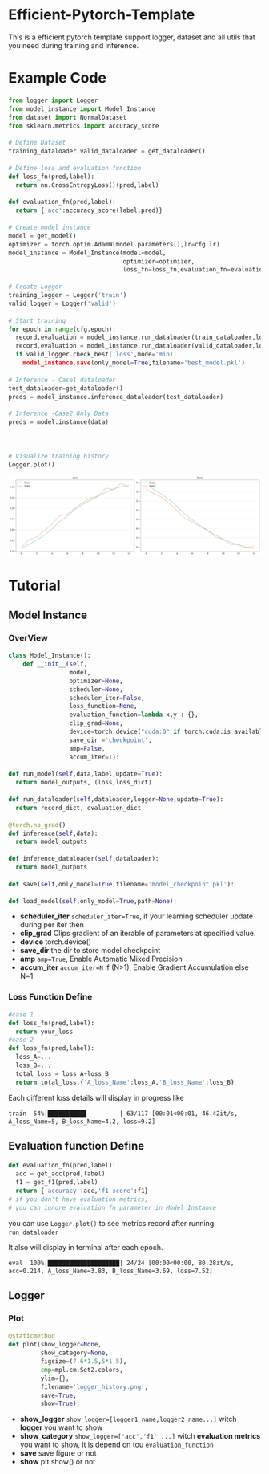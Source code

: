 # Efficient-Pytorch-Template
 This is a efficient pytorch template support logger, dataset and all utils that you need during training and inference.

# Example Code
``` python
from logger import Logger
from model_instance import Model_Instance
from dataset import NormalDataset
from sklearn.metrics import accuracy_score

# Define Dataset
training_dataloader,valid_dataloader = get_dataloader()

# Define loss and evaluation function
def loss_fn(pred,label):
  return nn.CrossEntropyLoss()(pred,label)

def evaluation_fn(pred,label):
  return {'acc':accuracy_score(label,pred)}

# Create model instance
model = get_model()
optimizer = torch.optim.AdamW(model.parameters(),lr=cfg.lr)
model_instance = Model_Instance(model=model,
                                optimizer=optimizer,
                                loss_fn=loss_fn,evaluation_fn=evaluation_fn)

# Create Logger
training_logger = Logger('train')
valid_logger = Logger('valid')

# Start training
for epoch in range(cfg.epoch):
  record,evaluation = model_instance.run_dataloader(train_dataloader,logger=training_logger,update=True)
  record,evaluation = model_instance.run_dataloader(valid_dataloader,logger=valid_logger,update=False)
  if valid_logger.check_best('loss',mode='min):
    model_instance.save(only_model=True,filename='best_model.pkl')

# Inference - Case1 dataloader
test_dataloader=get_dataloader()
preds = model_instance.inference_dataloader(test_dataloader)

# Inference -Case2 Only Data
preds = model.instance(data)



# Visualize training history
Logger.plot()
```
![](https://github.com/Coolshanlan/Efficient-Pytorch-Template/blob/main/image/logger_example1.png)

# Tutorial
## Model Instance
### OverView
```python
class Model_Instance():
    def __init__(self,
                 model,
                 optimizer=None,
                 scheduler=None,
                 scheduler_iter=False,
                 loss_function=None,
                 evaluation_function=lambda x,y : {},
                 clip_grad=None,
                 device=torch.device("cuda:0" if torch.cuda.is_available() else "cpu"),
                 save_dir ='checkpoint',
                 amp=False,
                 accum_iter=1):

def run_model(self,data,label,update=True):
  return model_outputs, (loss,loss_dict)

def run_dataloader(self,dataloader,logger=None,update=True):
  return record_dict, evaluation_dict

@torch.no_grad()
def inference(self,data):
  return model_outputs

def inference_dataloader(self,dataloader):
  return model_outputs

def save(self,only_model=True,filename='model_checkpoint.pkl'):

def load_model(self,only_model=True,path=None):
```
- **scheduler_iter** `scheduler_iter=True`, if your learning scheduler update during per iter then
- **clip_grad** Clips gradient of an iterable of parameters at specified value.
- **device** torch.device()
- **save_dir** the dir to store model checkpoint
- **amp** `amp=True`, Enable Automatic Mixed Precision
- **accum_iter** `accum_iter=N` if (N>1), Enable Gradient Accumulation else N=1

### Loss Function Define
  ```python
  #case 1
  def loss_fn(pred,label):
    return your_loss
  #case 2
  def loss_fn(pred,label):
    loss_A=...
    loss_B=...
    total_loss = loss_A+loss_B
    return total_loss,{'A_loss_Name':loss_A,'B_loss_Name':loss_B}
  ```
  Each different loss details will display in progress like
  ```console
  train  54%|██████████▊         | 63/117 [00:01<00:01, 46.42it/s, A_loss_Name=5, B_loss_Name=4.2, loss=9.2]
  ```

## Evaluation function Define
```python
def evaluation_fn(pred,label):
  acc = get_acc(pred,label)
  f1 = get_f1(pred,label)
  return {'accuracy':acc,'f1 score':f1}
# if you don't have evaluation metrics,
# you can ignore evaluation_fn parameter in Model Instance
```
you can use `Logger.plot()` to see metrics record after running `run_dataloader`

It also will display in terminal after each epoch.
```console
eval  100%|████████████████████| 24/24 [00:00<00:00, 80.28it/s, acc=0.214, A_loss_Name=3.83, B_loss_Name=3.69, loss=7.52]
```
## Logger
### Plot
```python
@staticmethod
def plot(show_logger=None,
         show_category=None,
         figsize=(7.6*1.5,5*1.5),
         cmp=mpl.cm.Set2.colors,
         ylim={},
         filename='logger_history.png',
         save=True,
         show=True):
```
- **show_logger** `show_logger=[logger1_name,logger2_name...]` witch **logger** you want to show
- **show_category** `show_logger=['acc','f1' ...]` witch **evaluation metrics** you want to show, it is depend on tou `evaluation_function`
- **save** save figure or not
- **show** plt.show() or not
